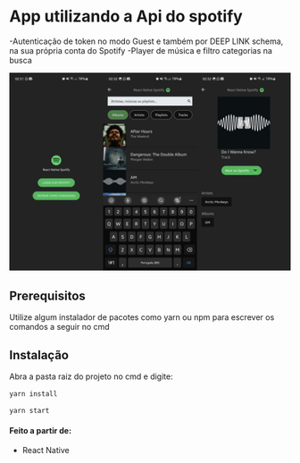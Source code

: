 # App utilizando a Api do spotify


-Autenticação de token no modo Guest e também por DEEP LINK schema, na sua própria conta do Spotify
-Player de música e filtro categorias na busca

![alt text](./prints/4.png)



## Prerequisitos


Utilize algum instalador de pacotes como yarn ou npm para escrever os comandos a seguir no cmd


## Instalação

Abra a pasta raiz do projeto no cmd e digite: 

```
yarn install
```
```
yarn start
```

#### Feito a partir de:
- React Native
